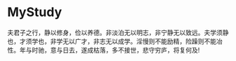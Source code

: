 # MyStudy
夫君子之行，静以修身，俭以养德。非淡泊无以明志，非宁静无以致远。夫学须静也，才须学也，非学无以广才，非志无以成学。淫慢则不能励精，险躁则不能冶性。年与时驰，意与日去，遂成枯落，多不接世，悲守穷庐，将复何及!
